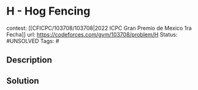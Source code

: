 # H - Hog Fencing

contest: [[CFICPC/103708/103708|2022 ICPC Gran Premio de Mexico 1ra Fecha]]
url: https://codeforces.com/gym/103708/problem/H
Status: #UNSOLVED
Tags: #

## Description

## Solution

